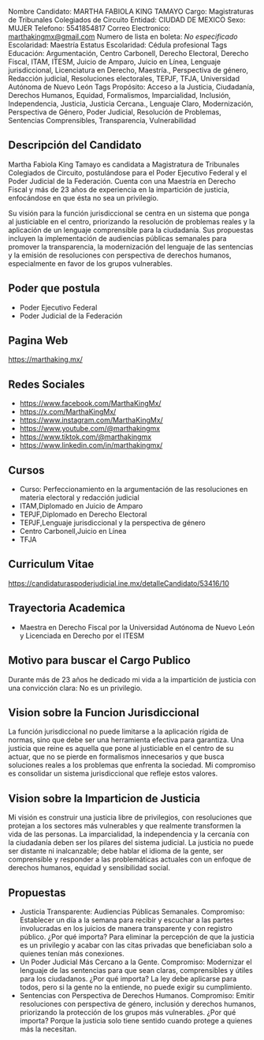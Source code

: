 Nombre Candidato: MARTHA FABIOLA KING TAMAYO
Cargo: Magistraturas de Tribunales Colegiados de Circuito
Entidad: CIUDAD DE MEXICO
Sexo: MUJER
Telefono: 5541854817
Correo Electronico: marthakingmx@gmail.com
Numero de lista en boleta: *No especificado*
Escolaridad: Maestría
Estatus Escolaridad: Cédula profesional
Tags Educación: Argumentación, Centro Carbonell, Derecho Electoral, Derecho Fiscal, ITAM, ITESM, Juicio de Amparo, Juicio en Línea, Lenguaje jurisdiccional, Licenciatura en Derecho, Maestría., Perspectiva de género, Redacción judicial, Resoluciones electorales, TEPJF, TFJA, Universidad Autónoma de Nuevo León
Tags Propósito: Acceso a la Justicia, Ciudadanía, Derechos Humanos, Equidad, Formalismos, Imparcialidad, Inclusión, Independencia, Justicia, Justicia Cercana., Lenguaje Claro, Modernización, Perspectiva de Género, Poder Judicial, Resolución de Problemas, Sentencias Comprensibles, Transparencia, Vulnerabilidad


## Descripción del Candidato 

Martha Fabiola King Tamayo es candidata a Magistratura de Tribunales Colegiados de Circuito, postulándose para el Poder Ejecutivo Federal y el Poder Judicial de la Federación. Cuenta con una Maestría en Derecho Fiscal y más de 23 años de experiencia en la impartición de justicia, enfocándose en que ésta no sea un privilegio.

Su visión para la función jurisdiccional se centra en un sistema que ponga al justiciable en el centro, priorizando la resolución de problemas reales y la aplicación de un lenguaje comprensible para la ciudadanía. Sus propuestas incluyen la implementación de audiencias públicas semanales para promover la transparencia, la modernización del lenguaje de las sentencias y la emisión de resoluciones con perspectiva de derechos humanos, especialmente en favor de los grupos vulnerables.


## Poder que postula

- Poder Ejecutivo Federal
- Poder Judicial de la Federación


## Pagina Web

https://marthaking.mx/


## Redes Sociales

- https://www.facebook.com/MarthaKingMx/
- https://x.com/MarthaKingMx/
- https://www.instagram.com/MarthaKingMx/
- https://www.youtube.com/@marthakingmx
- https://www.tiktok.com/@marthakingmx
- https://www.linkedin.com/in/marthakingmx/


## Cursos

- Curso: Perfeccionamiento en la argumentación de las resoluciones en materia electoral y redacción judicial
- ITAM,Diplomado en Juicio de Amparo
- TEPJF,Diplomado en Derecho Electoral
- TEPJF,Lenguaje jurisdiccional y la perspectiva de género
- Centro Carbonell,Juicio en Línea
- TFJA


## Curriculum Vitae

https://candidaturaspoderjudicial.ine.mx/detalleCandidato/53416/10


## Trayectoria Academica

- Maestra en Derecho Fiscal por la Universidad Autónoma de Nuevo León y Licenciada en Derecho por el ITESM


## Motivo para buscar el Cargo Publico

Durante más de 23 años he dedicado mi vida a la impartición de justicia con una convicción clara: No es un privilegio.


## Vision sobre la Funcion Jurisdiccional

La función jurisdiccional no puede limitarse a la aplicación rígida de normas, sino que debe ser una herramienta efectiva para garantiza. Una justicia que reine es aquella que pone al justiciable en el centro de su actuar, que no se pierde en formalismos innecesarios y que busca soluciones reales a los problemas que enfrenta la sociedad. Mi compromiso es consolidar un sistema jurisdiccional que refleje estos valores.


## Vision sobre la Imparticion de Justicia

Mi visión es construir una justicia libre de privilegios, con resoluciones que protejan a los sectores más vulnerables y que realmente transformen la vida de las personas. La imparcialidad, la independencia y la cercanía con la ciudadanía deben ser los pilares del sistema judicial. La justicia no puede ser distante ni inalcanzable; debe hablar el idioma de la gente, ser comprensible y responder a las problemáticas actuales con un enfoque de derechos humanos, equidad y sensibilidad social.


## Propuestas

- Justicia Transparente: Audiencias Públicas Semanales. Compromiso: Establecer un día a la semana para recibir y escuchar a las partes involucradas en los juicios de manera transparente y con registro público. ¿Por qué importa? Para eliminar la percepción de que la justicia es un privilegio y acabar con las citas privadas que beneficiaban solo a quienes tenían más conexiones.
- Un Poder Judicial Más Cercano a la Gente. Compromiso: Modernizar el lenguaje de las sentencias para que sean claras, comprensibles y útiles para los ciudadanos. ¿Por qué importa? La ley debe aplicarse para todos, pero si la gente no la entiende, no puede exigir su cumplimiento.
- Sentencias con Perspectiva de Derechos Humanos. Compromiso: Emitir resoluciones con perspectiva de género, inclusión y derechos humanos, priorizando la protección de los grupos más vulnerables. ¿Por qué importa? Porque la justicia solo tiene sentido cuando protege a quienes más la necesitan.

